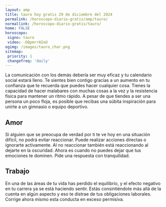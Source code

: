 ```yaml
---
layout: amp
title: tauro hoy gratis 29 de diciembre del 2024 
permalink: /horoscopo-diario-gratis/amp/tauro/
normallink: /horoscopo-diario-gratis/tauro/
home: FALSE
horoscopo:
 signo: tauro
 video: -DQpmrrAIeU
ogimg: /images/tauro_char.png
sitemap:
 priority: 1
 changefreq: 'daily'
---
```



La comunicación con los demás debería ser muy eficaz y tu calendario social estará lleno. Te sientes bien contigo gracias a un aumento en tu confianza que te recuerda que puedes hacer cualquier cosa. Tienes la capacidad de hacer malabares con muchas cosas a la vez y la resistencia física para mantener un ritmo rápido. A pesar de que tiendes a ser una persona un poco floja, es posible que recibas una súbita inspiración para unirte a un gimnasio o equipo deportivo.

## Amor

Si alguien que se preocupa de verdad por ti te ve hoy en una situación difícil, no podrá evitar reaccionar. Puede realizar acciones directas o ignorarte activamente. Al no reaccionar también está reaccionando al dejarte en la oscuridad. Ahora es cuando no puedes dejar que tus emociones te dominen. Pide una respuesta con tranquilidad.

## Trabajo

En una de las áreas de tu vida has perdido el equilibrio, y el efecto negativo en tu carrera ya se está haciendo sentir. Estás consintiéndote más allá de la cuenta en algún aspecto y eso te distrae de tus obligaciones laborales. Corrige ahora mismo esta conducta en exceso permisiva.
